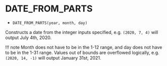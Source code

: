 # DATE_FROM_PARTS

- `DATE_FROM_PARTS(year, month, day)`

Constructs a date from the integer inputs specified, e.g. `(2020, 7, 4)`
will output July 4th, 2020.

!!! note
Month does not have to be in the 1-12 range, and day does not have to
be in the 1-31 range. Values out of bounds are overflowed logically,
e.g. `(2020, 14, -1)` will output January 31st, 2021.
